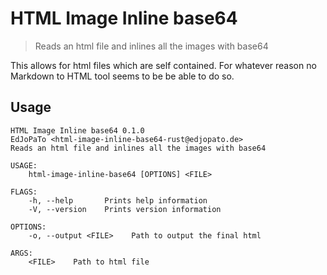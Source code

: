 # HTML Image Inline base64

> Reads an html file and inlines all the images with base64

This allows for html files which are self contained.
For whatever reason no Markdown to HTML tool seems to be be able to do so.

## Usage

```plaintext
HTML Image Inline base64 0.1.0
EdJoPaTo <html-image-inline-base64-rust@edjopato.de>
Reads an html file and inlines all the images with base64

USAGE:
    html-image-inline-base64 [OPTIONS] <FILE>

FLAGS:
    -h, --help       Prints help information
    -V, --version    Prints version information

OPTIONS:
    -o, --output <FILE>    Path to output the final html

ARGS:
    <FILE>    Path to html file
```
